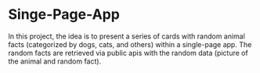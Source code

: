 # Singe-Page-App

In this project, the idea is to present a series of cards with random animal facts (categorized by dogs, cats, and others) within a single-page app. The random facts are retrieved via public apis with the random data (picture of the animal and random fact).
